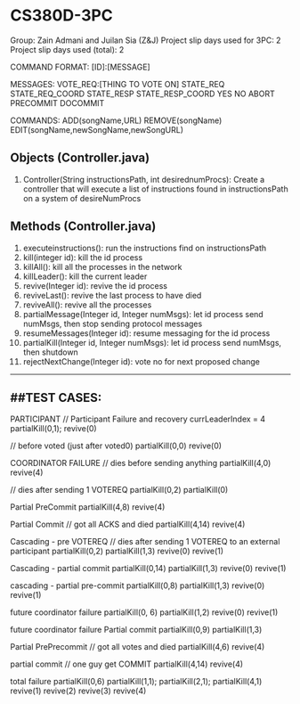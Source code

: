 # CS380D-3PC

Group: Zain Admani and Juilan Sia (Z&J)
Project slip days used for 3PC: 2
Project slip days used (total): 2

COMMAND FORMAT: [ID]:[MESSAGE]

MESSAGES:
	VOTE_REQ:[THING TO VOTE ON]
	STATE_REQ
	STATE_REQ_COORD
	STATE_RESP
	STATE_RESP_COORD
	YES
	NO
	ABORT
	PRECOMMIT
	DOCOMMIT

COMMANDS:
	ADD(songName,URL)
	REMOVE(songName)
	EDIT(songName,newSongName,newSongURL)


## Objects (Controller.java)
1. Controller(String instructionsPath, int desirednumProcs): Create a controller that will execute a list of instructions found in instructionsPath on a system of desireNumProcs

## Methods (Controller.java)
1. executeinstructions(): run the instructions find on instructionsPath
2. kill(integer id): kill the id process
3. killAll(): kill all the processes in the network
4. killLeader(): kill the current leader
5. revive(Integer id): revive the id process
6. reviveLast(): revive the last process to have died
7. reviveAll(): revive all the processes
8. partialMessage(Integer id, Integer numMsgs): let id process send numMsgs, then stop sending protocol messages
9. resumeMessages(Integer id): resume messaging for the id process
10. partialKill(Integer id, Integer numMsgs): let id process send numMsgs, then shutdown
11. rejectNextChange(Integer id): vote no for next proposed change

----------------------------------------------------------------------------
##TEST CASES:
-------------------------------------------------------------------
PARTICIPANT
// Participant Failure and recovery
currLeaderIndex = 4
partialKill(0,1);
revive(0)

// before voted (just after voted0)
partialKill(0,0)
revive(0)

COORDINATOR FAILURE
// dies before sending anything
partialKill(4,0)
revive(4)

// dies after sending 1 VOTEREQ 
partialKill(0,2)
partialKill(0)


Partial PreCommit
partialKill(4,8)
revive(4)

Partial Commit
// got all ACKS and died
partialKill(4,14)
revive(4)

Cascading - pre VOTEREQ
// dies after sending 1 VOTEREQ to an external participant
partialKill(0,2)
partialKill(1,3)
revive(0)
revive(1)

Cascading - partial commit
partialKill(0,14)
partialKill(1,3)
revive(0)
revive(1)

cascading - partial pre-commit
partialKill(0,8)
partialKill(1,3)
revive(0)
revive(1)


future coordinator failure
partialKill(0, 6)
partialKill(1,2)
revive(0)
revive(1)

future coordinator failure Partial commit
partialKill(0,9)
partialKill(1,3)


Partial PrePrecommit
// got all votes and died
partialKill(4,6)
revive(4)

partial commit
// one guy get COMMIT
partialKill(4,14)
revive(4)


total failure 
partialKill(0,6)
partialKill(1,1);
partialKill(2,1);
partialKill(4,1)
revive(1)
revive(2)
revive(3)
revive(4)
